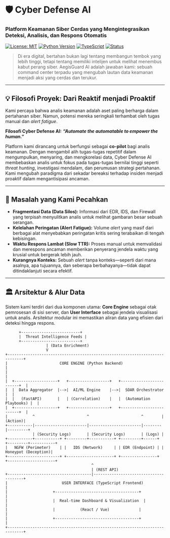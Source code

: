 # 🛡️ Cyber Defense AI

### Platform Keamanan Siber Cerdas yang Mengintegrasikan Deteksi, Analisis, dan Respons Otomatis

[![License: MIT](https://img.shields.io/badge/License-MIT-yellow.svg)](https://opensource.org/licenses/MIT)
[![Python Version](https://img.shields.io/badge/Python-3.10+-blue.svg)](https://www.python.org/)
[![TypeScript](https://img.shields.io/badge/TypeScript-5.x-blue.svg)](https://www.typescriptlang.org/)
[![Status](https://img.shields.io/badge/Status-Competition%20Ready-brightgreen.svg)](-)

> Di era digital, bertahan bukan lagi tentang membangun tembok yang lebih tinggi, tetapi tentang memiliki intelijen untuk melihat menembus kabut perang siber. AegisGuard AI adalah jawaban kami: sebuah command center terpadu yang mengubah lautan data keamanan menjadi aksi yang cerdas dan terukur.

---

## 💡 Filosofi Proyek: Dari Reaktif menjadi Proaktif

Kami percaya bahwa analis keamanan adalah aset paling berharga dalam pertahanan siber. Namun, potensi mereka seringkali terhambat oleh tugas manual dan *alert fatigue*.

**Filosofi Cyber Defense AI:** ***“Automate the automatable to empower the human.”***

Platform kami dirancang untuk berfungsi sebagai **co-pilot** bagi analis keamanan. Dengan mengambil alih tugas-tugas repetitif dalam mengumpulkan, menyaring, dan mengkorelasi data, Cyber Defense AI membebaskan analis untuk fokus pada tugas-tugas bernilai tinggi seperti *threat hunting*, investigasi mendalam, dan perumusan strategi pertahanan. Kami mengubah paradigma dari sekadar bereaksi terhadap insiden menjadi proaktif dalam mengantisipasi ancaman.

---

## 🎯 Masalah yang Kami Pecahkan

* **Fragmentasi Data (Data Silos):** Informasi dari EDR, IDS, dan Firewall yang terpisah menyulitkan analis untuk melihat gambaran besar sebuah serangan.
* **Kelelahan Peringatan (Alert Fatigue):** Volume *alert* yang masif dari berbagai alat menyebabkan peringatan kritis sering terabaikan di tengah kebisingan.
* **Waktu Respons Lambat (Slow TTR):** Proses manual untuk memvalidasi dan merespons ancaman memberikan penyerang jendela waktu yang krusial untuk bergerak lebih jauh.
* **Kurangnya Konteks:** Sebuah *alert* tanpa konteks—seperti dari mana asalnya, apa tujuannya, dan seberapa berbahayanya—tidak dapat ditindaklanjuti secara efektif.

---

## 🏛️ Arsitektur & Alur Data

Sistem kami terdiri dari dua komponen utama: **Core Engine** sebagai otak pemrosesan di sisi server, dan **User Interface** sebagai jendela visualisasi untuk analis. Arsitektur modular ini memastikan aliran data yang efisien dari deteksi hingga respons.

```plaintext
      +--------------------------+
      |  Threat Intelligence Feeds |
      +--------------------------+
                  | (Data Enrichment)
                  V
+-----------------------------------------------------------------------------+
|                       CORE ENGINE (Python Backend)                          |
|                                                                             |
|  +-------------------+   +------------------+   +-------------------------+  |
|  |  Data Aggregator  |-->|  AI/ML Engine    |-->|  SOAR Orchestrator      |  |
|  |   (FastAPI)       |   | (Correlation)    |   |  (Automation Playbooks) |  |
|  +-------------------+   +------------------+   +-------------------------+  |
|           ^                       ^                       ^        | (Action)|
+-----------|-----------------------|-----------------------|--------|---------+
            | (Security Logs)       | (Security Logs)       | (Logs) |
+-----------+-----------+ +---------+-----------+ +---------+------+ +---------+-----------+
|   NGFW (Perimeter)    | |   IDS (Network)     | | EDR (Endpoint) | | Honeypot (Deception)|
+-----------------------+ +---------------------+ +----------------+ +---------------------+
                                      ^
                                      | (REST API)
+-------------------------------------|---------------------------------------+
|                        USER INTERFACE (TypeScript Frontend)                 |
|                    +-------------------------------------+                  |
|                    |  Real-time Dashboard & Visualization  |                  |
|                    |           (React / Vue)             |                  |
|                    +-------------------------------------+                  |
+-----------------------------------------------------------------------------+
